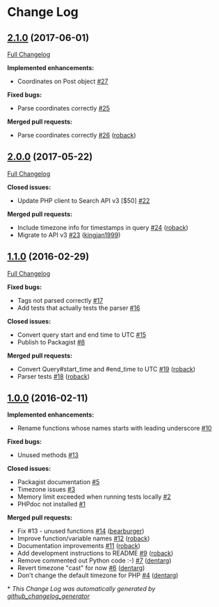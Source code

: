 # Change Log

## [2.1.0](https://github.com/twingly/twingly-search-api-php/tree/2.1.0) (2017-06-01)
[Full Changelog](https://github.com/twingly/twingly-search-api-php/compare/2.0.0...2.1.0)

**Implemented enhancements:**

- Coordinates on Post object [\#27](https://github.com/twingly/twingly-search-api-php/issues/27)

**Fixed bugs:**

- Parse coordinates correctly [\#25](https://github.com/twingly/twingly-search-api-php/issues/25)

**Merged pull requests:**

- Parse coordinates correctly [\#26](https://github.com/twingly/twingly-search-api-php/pull/26) ([roback](https://github.com/roback))

## [2.0.0](https://github.com/twingly/twingly-search-api-php/tree/2.0.0) (2017-05-22)
[Full Changelog](https://github.com/twingly/twingly-search-api-php/compare/1.1.0...2.0.0)

**Closed issues:**

- Update PHP client to Search API v3 \[$50\] [\#22](https://github.com/twingly/twingly-search-api-php/issues/22)

**Merged pull requests:**

- Include timezone info for timestamps in query [\#24](https://github.com/twingly/twingly-search-api-php/pull/24) ([roback](https://github.com/roback))
- Migrate to API v3 [\#23](https://github.com/twingly/twingly-search-api-php/pull/23) ([kingjan1999](https://github.com/kingjan1999))

## [1.1.0](https://github.com/twingly/twingly-search-api-php/tree/1.1.0) (2016-02-29)
[Full Changelog](https://github.com/twingly/twingly-search-api-php/compare/1.0.0...1.1.0)

**Fixed bugs:**

- Tags not parsed correctly [\#17](https://github.com/twingly/twingly-search-api-php/issues/17)
- Add tests that actually tests the parser [\#16](https://github.com/twingly/twingly-search-api-php/issues/16)

**Closed issues:**

- Convert query start and end time to UTC [\#15](https://github.com/twingly/twingly-search-api-php/issues/15)
- Publish to Packagist [\#8](https://github.com/twingly/twingly-search-api-php/issues/8)

**Merged pull requests:**

- Convert Query\#start\_time and \#end\_time to UTC [\#19](https://github.com/twingly/twingly-search-api-php/pull/19) ([roback](https://github.com/roback))
- Parser tests [\#18](https://github.com/twingly/twingly-search-api-php/pull/18) ([roback](https://github.com/roback))

## [1.0.0](https://github.com/twingly/twingly-search-api-php/tree/1.0.0) (2016-02-11)
**Implemented enhancements:**

- Rename functions whose names starts with leading underscore [\#10](https://github.com/twingly/twingly-search-api-php/issues/10)

**Fixed bugs:**

- Unused methods [\#13](https://github.com/twingly/twingly-search-api-php/issues/13)

**Closed issues:**

- Packagist documentation [\#5](https://github.com/twingly/twingly-search-api-php/issues/5)
- Timezone issues [\#3](https://github.com/twingly/twingly-search-api-php/issues/3)
- Memory limit exceeded when running tests locally [\#2](https://github.com/twingly/twingly-search-api-php/issues/2)
- PHPdoc not installed [\#1](https://github.com/twingly/twingly-search-api-php/issues/1)

**Merged pull requests:**

- Fix \#13 - unused functions [\#14](https://github.com/twingly/twingly-search-api-php/pull/14) ([bearburger](https://github.com/bearburger))
- Improve function/variable names [\#12](https://github.com/twingly/twingly-search-api-php/pull/12) ([roback](https://github.com/roback))
- Documentation improvements [\#11](https://github.com/twingly/twingly-search-api-php/pull/11) ([roback](https://github.com/roback))
- Add development instructions to README [\#9](https://github.com/twingly/twingly-search-api-php/pull/9) ([roback](https://github.com/roback))
- Remove commented out Python code :-\) [\#7](https://github.com/twingly/twingly-search-api-php/pull/7) ([dentarg](https://github.com/dentarg))
- Revert timezone "cast" for now [\#6](https://github.com/twingly/twingly-search-api-php/pull/6) ([dentarg](https://github.com/dentarg))
- Don't change the default timezone for PHP [\#4](https://github.com/twingly/twingly-search-api-php/pull/4) ([dentarg](https://github.com/dentarg))



\* *This Change Log was automatically generated by [github_changelog_generator](https://github.com/skywinder/Github-Changelog-Generator)*